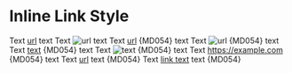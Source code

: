 # Inline Link Style

Text [url](https://example.com) text
Text ![url](https://example.com) text
Text [url] {MD054} text
Text ![url] {MD054} text
Text [text][url] {MD054} text
Text ![text][url] {MD054} text
Text <https://example.com> {MD054} text
Text [url][] text {MD054}
Text [link text][url] text {MD054}

[url]: https://example.com

<!-- markdownlint-configure-file {
  "no-bare-urls": false,
  "link-image-reference-definitions": false,
  "link-image-style": {
    "style": "inline_only"
  }
} -->
